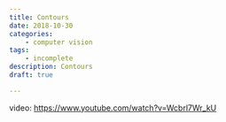 ```yaml
---
title: Contours
date: 2018-10-30
categories:
    - computer vision
tags:
    - incomplete
description: Contours
draft: true

---
```



video: https://www.youtube.com/watch?v=Wcbrl7Wr_kU